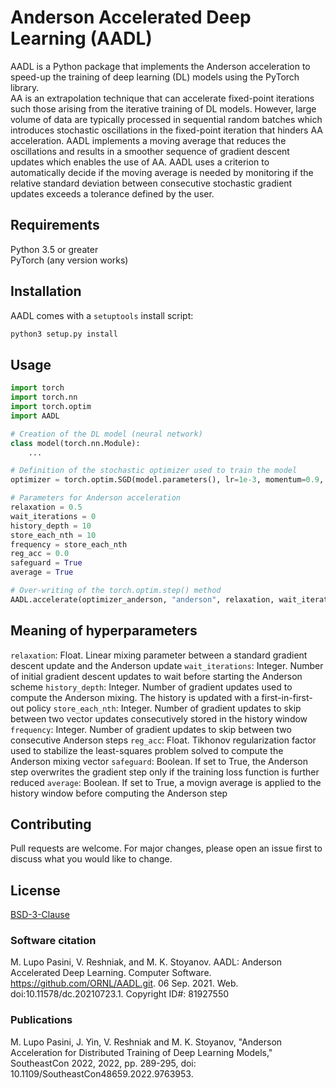 # Anderson Accelerated Deep Learning (AADL)

AADL is a Python package that implements the Anderson acceleration to speed-up the training of deep learning (DL) models using the PyTorch library.\
AA is an extrapolation technique that can accelerate fixed-point iterations such those arising from the iterative training of DL models. However, large volume of data are typically processed in sequential random batches which introduces stochastic oscillations in the fixed-point iteration that hinders AA acceleration. AADL implements a moving average that reduces the oscillations and results in a smoother sequence of gradient descent updates which enables the use of AA. AADL uses a criterion to automatically decide if the moving average is needed by monitoring if the relative standard deviation between consecutive stochastic gradient updates exceeds a tolerance defined by the user.

## Requirements
Python 3.5 or greater\
PyTorch (any version works)

## Installation

AADL comes with a ```setuptools``` install script:

```python
python3 setup.py install
```

## Usage

```python
import torch
import torch.nn
import torch.optim
import AADL

# Creation of the DL model (neural network)
class model(torch.nn.Module):
	...

# Definition of the stochastic optimizer used to train the model
optimizer = torch.optim.SGD(model.parameters(), lr=1e-3, momentum=0.9, nesterov = True)

# Parameters for Anderson acceleration
relaxation = 0.5
wait_iterations = 0
history_depth = 10
store_each_nth = 10
frequency = store_each_nth
reg_acc = 0.0
safeguard = True
average = True

# Over-writing of the torch.optim.step() method 
AADL.accelerate(optimizer_anderson, "anderson", relaxation, wait_iterations, history_depth, store_each_nth, frequency, reg_acc, average)

```

## Meaning of hyperparameters
```relaxation```: Float. Linear mixing parameter between a standard gradient descent update and the Anderson update
```wait_iterations```: Integer. Number of initial gradient descent updates to wait before starting the Anderson scheme
```history_depth```: Integer. Number of gradient updates used to compute the Anderson mixing. The history is updated with a first-in-first-out policy
```store_each_nth```: Integer. Number of gradient updates to skip between two vector updates consecutively stored in the history window
```frequency```: Integer. Number of gradient updates to skip between two consecutive Anderson steps
```reg_acc```: Float. Tikhonov regularization factor used to stabilize the least-squares problem solved to compute the Anderson mixing vector
```safeguard```: Boolean. If set to True, the Anderson step overwrites the gradient step only if the training loss function is further reduced
```average```: Boolean. If set to True, a movign average is applied to the history window before computing the Anderson step 


## Contributing
Pull requests are welcome. For major changes, please open an issue first to discuss what you would like to change.

## License
[BSD-3-Clause](https://spdx.org/licenses/BSD-3-Clause.html)

### Software citation
M. Lupo Pasini, V. Reshniak, and M. K. Stoyanov. AADL: Anderson Accelerated Deep Learning. Computer Software. https://github.com/ORNL/AADL.git. 06 Sep. 2021. Web. doi:10.11578/dc.20210723.1. Copyright ID#: 81927550 


### Publications
M. Lupo Pasini, J. Yin, V. Reshniak and M. K. Stoyanov, "Anderson Acceleration for Distributed Training of Deep Learning Models," SoutheastCon 2022, 2022, pp. 289-295, doi: 10.1109/SoutheastCon48659.2022.9763953.

